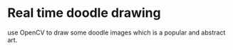 # Real time doodle drawing
use OpenCV to draw some doodle images which is a popular and abstract art.

